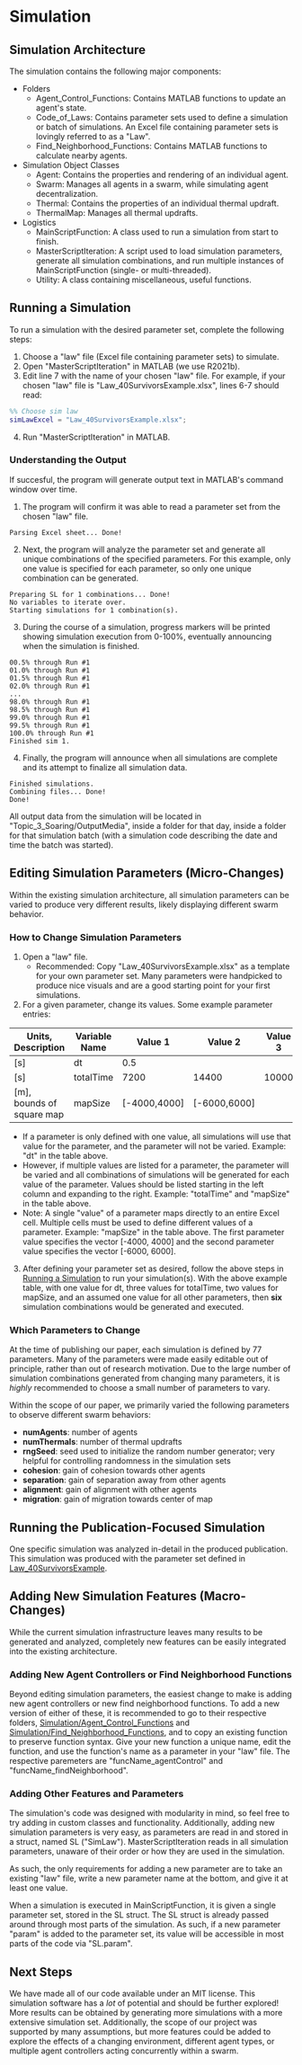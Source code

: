 # Simulation

## Simulation Architecture
The simulation contains the following major components:
- Folders
    - Agent_Control_Functions: Contains MATLAB functions to update an agent's state.
    - Code_of_Laws: Contains parameter sets used to define a simulation or batch of simulations. An Excel file containing parameter sets is lovingly referred to as a "Law".
    - Find_Neighborhood_Functions: Contains MATLAB functions to calculate nearby agents.
- Simulation Object Classes
    - Agent: Contains the properties and rendering of an individual agent.
    - Swarm: Manages all agents in a swarm, while simulating agent decentralization.
    - Thermal: Contains the properties of an individual thermal updraft.
    - ThermalMap: Manages all thermal updrafts.
- Logistics
    - MainScriptFunction: A class used to run a simulation from start to finish.
    - MasterScriptIteration: A script used to load simulation parameters, generate all simulation combinations, and run multiple instances of MainScriptFunction (single- or multi-threaded).
    - Utility: A class containing miscellaneous, useful functions.

## Running a Simulation

To run a simulation with the desired parameter set, complete the following steps:

1. Choose a "law" file (Excel file containing parameter sets) to simulate.
2. Open "MasterScriptIteration" in MATLAB (we use R2021b).
3. Edit line 7 with the name of your chosen "law" file. For example, if your chosen "law" file is "Law_40SurvivorsExample.xlsx", lines 6-7 should read:
```MATLAB
%% Choose sim law
simLawExcel = "Law_40SurvivorsExample.xlsx";
```
4. Run "MasterScriptIteration" in MATLAB.

### Understanding the Output
If succesful, the program will generate output text in MATLAB's command window over time.

1. The program will confirm it was able to read a parameter set from the chosen "law" file.
```
Parsing Excel sheet... Done!
```

2. Next, the program will analyze the parameter set and generate all unique combinations of the specified parameters. For this example, only one value is specified for each parameter, so only one unique combination can be generated.
```
Preparing SL for 1 combinations... Done!
No variables to iterate over.
Starting simulations for 1 combination(s).
```

3. During the course of a simulation, progress markers will be printed showing simulation execution from 0-100%, eventually announcing when the simulation is finished.
```
00.5% through Run #1 
01.0% through Run #1 
01.5% through Run #1 
02.0% through Run #1 
...
98.0% through Run #1 
98.5% through Run #1 
99.0% through Run #1 
99.5% through Run #1 
100.0% through Run #1 
Finished sim 1.
```

4. Finally, the program will announce when all simulations are complete and its attempt to finalize all simulation data.
```
Finished simulations.
Combining files... Done!
Done!
```

All output data from the simulation will be located in "Topic_3_Soaring/OutputMedia", inside a folder for that day, inside a folder for that simulation batch (with a simulation code describing the date and time the batch was started).

## Editing Simulation Parameters (Micro-Changes)

Within the existing simulation architecture, all simulation parameters can be varied to produce very different results, likely displaying different swarm behavior. 

### How to Change Simulation Parameters
1. Open a "law" file.
    - Recommended: Copy "Law_40SurvivorsExample.xlsx" as a template for your own parameter set. Many parameters were handpicked to produce nice visuals and are a good starting point for your first simulations.
2. For a given parameter, change its values. Some example parameter entries:

| Units, Description        | Variable Name | Value 1      | Value 2      | Value 3 |
|---------------------------|---------------|--------------|--------------|---------|
| [s]                       | dt            | 0.5          |              |         |
| [s]                       | totalTime     | 7200         | 14400        | 10000   |
| [m], bounds of square map | mapSize       | [-4000,4000] | [-6000,6000] |         |

- If a parameter is only defined with one value, all simulations will use that value for the parameter, and the parameter will not be varied. Example: "dt" in the table above.
- However, if multiple values are listed for a parameter, the parameter will be varied and all combinations of simulations will be generated for each value of the parameter. Values should be listed starting in the left column and expanding to the right. Example: "totalTime" and "mapSize" in the table above.
- Note: A single "value" of a parameter maps directly to an entire Excel cell. Multiple cells must be used to define different values of a parameter. Example: "mapSize" in the table above. The first parameter value specifies the vector [-4000, 4000] and the second parameter value specifies the vector [-6000, 6000].

3. After defining your parameter set as desired, follow the above steps in [Running a Simulation](#running-a-simulation) to run your simulation(s). With the above example table, with one value for dt, three values for totalTime, two values for mapSize, and an assumed one value for all other parameters, then **six** simulation combinations would be generated and executed.

### Which Parameters to Change
At the time of publishing our paper, each simulation is defined by 77 parameters. Many of the parameters were made easily editable out of principle, rather than out of research motivation. Due to the large number of simulation combinations generated from changing many parameters, it is *highly* recommended to choose a small number of parameters to vary.

Within the scope of our paper, we primarily varied the following parameters to observe different swarm behaviors:
- **numAgents**: number of agents
- **numThermals**: number of thermal updrafts
- **rngSeed**: seed used to initialize the random number generator; very helpful for controlling randomness in the simulation sets
- **cohesion**: gain of cohesion towards other agents
- **separation**: gain of separation away from other agents
- **alignment**: gain of alignment with other agents
- **migration**: gain of migration towards center of map

## Running the Publication-Focused Simulation

One specific simulation was analyzed in-detail in the produced publication. This simulation was produced with the parameter set defined in [Law_40SurvivorsExample](Code_of_Laws/Law_40SurvivorsExample.xlsx).

## Adding New Simulation Features (Macro-Changes)

While the current simulation infrastructure leaves many results to be generated and analyzed, completely new features can be easily integrated into the existing architecture.

### Adding New Agent Controllers or Find Neighborhood Functions

Beyond editing simulation parameters, the easiest change to make is adding new agent controllers or new find neighborhood functions. To add a new version of either of these, it is recommended to go to their respective folders, [Simulation/Agent_Control_Functions](Agent_Control_Functions/) and [Simulation/Find_Neighborhood_Functions](Find_Neighborhood_Functions/), and to copy an existing function to preserve function syntax. Give your new function a unique name, edit the function, and use the function's name as a parameter in your "law" file. The respective paremeters are "funcName_agentControl" and "funcName_findNeighborhood".

### Adding Other Features and Parameters

The simulation's code was designed with modularity in mind, so feel free to try adding in custom classes and functionality. Additionally, adding new simulation parameters is very easy, as parameters are read in and stored in a struct, named SL ("SimLaw"). MasterScriptIteration reads in all simulation parameters, unaware of their order or how they are used in the simulation.

As such, the only requirements for adding a new parameter are to take an existing "law" file, write a new parameter name at the bottom, and give it at least one value.

When a simulation is executed in MainScriptFunction, it is given a single parameter set, stored in the SL struct. The SL struct is already passed around through most parts of the simulation. As such, if a new parameter "param" is added to the parameter set, its value will be accessible in most parts of the code via "SL.param".

## Next Steps

We have made all of our code available under an MIT license. This simulation software has a *lot* of potential and should be further explored! More results can be obtained by generating more simulations with a more extensive simulation set. Additionally, the scope of our project was supported by many assumptions, but more features could be added to explore the effects of a changing environment, different agent types, or multiple agent controllers acting concurrently within a swarm.